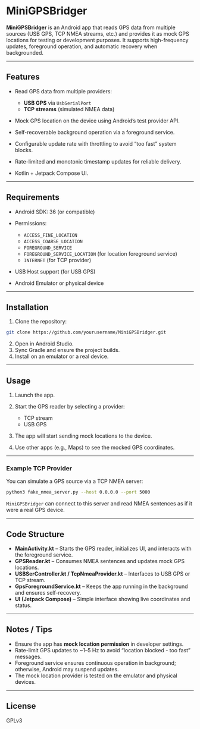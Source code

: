 # MiniGPSBridger

**MiniGPSBridger** is an Android app that reads GPS data from multiple sources (USB GPS, TCP NMEA streams, etc.) and provides it as mock GPS locations for testing or development purposes. It supports high-frequency updates, foreground operation, and automatic recovery when backgrounded.

---

## Features

* Read GPS data from multiple providers:

  * **USB GPS** via `UsbSerialPort`
  * **TCP streams** (simulated NMEA data)
* Mock GPS location on the device using Android’s test provider API.
* Self-recoverable background operation via a foreground service.
* Configurable update rate with throttling to avoid “too fast” system blocks.
* Rate-limited and monotonic timestamp updates for reliable delivery.
* Kotlin + Jetpack Compose UI.

---

## Requirements

* Android SDK: 36 (or compatible)
* Permissions:

  * `ACCESS_FINE_LOCATION`
  * `ACCESS_COARSE_LOCATION`
  * `FOREGROUND_SERVICE`
  * `FOREGROUND_SERVICE_LOCATION` (for location foreground service)
  * `INTERNET` (for TCP provider)
* USB Host support (for USB GPS)
* Android Emulator or physical device

---

## Installation

1. Clone the repository:

```bash
git clone https://github.com/yourusername/MiniGPSBridger.git
```

2. Open in Android Studio.
3. Sync Gradle and ensure the project builds.
4. Install on an emulator or a real device.

---

## Usage

1. Launch the app.
2. Start the GPS reader by selecting a provider:

   * TCP stream
   * USB GPS
3. The app will start sending mock locations to the device.
4. Use other apps (e.g., Maps) to see the mocked GPS coordinates.

---

### Example TCP Provider

You can simulate a GPS source via a TCP NMEA server:

```bash
python3 fake_nmea_server.py --host 0.0.0.0 --port 5000
```

`MiniGPSBridger` can connect to this server and read NMEA sentences as if it were a real GPS device.

---

## Code Structure

* **MainActivity.kt** – Starts the GPS reader, initializes UI, and interacts with the foreground service.
* **GPSReader.kt** – Consumes NMEA sentences and updates mock GPS locations.
* **USBSerController.kt / TcpNmeaProvider.kt** – Interfaces to USB GPS or TCP stream.
* **GpsForegroundService.kt** – Keeps the app running in the background and ensures self-recovery.
* **UI (Jetpack Compose)** – Simple interface showing live coordinates and status.

---

## Notes / Tips

* Ensure the app has **mock location permission** in developer settings.
* Rate-limit GPS updates to \~1–5 Hz to avoid “location blocked - too fast” messages.
* Foreground service ensures continuous operation in background; otherwise, Android may suspend updates.
* The mock location provider is tested on the emulator and physical devices.

---

## License

GPLv3
